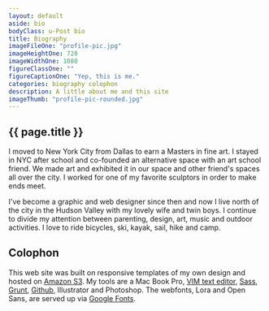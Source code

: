 ```yaml
---
layout: default
aside: bio
bodyClass: u-Post bio
title: Biography
imageFileOne: "profile-pic.jpg"
imageHeightOne: 720
imageWidthOne: 1080
figureClassOne: ""
figureCaptionOne: "Yep, this is me."
categories: biography colophon
description: A little about me and this site 
imageThumb: "profile-pic-rounded.jpg"
---
```


<h2 class="u-pageTitle--above">{{ page.title }}</h2>

I moved to New York City from Dallas to earn a Masters in fine art. I stayed in NYC after school and co-founded an alternative space with an art school friend. We made art and exhibited it in our space and other friend&#39;s spaces all over the city. I worked for one of my favorite sculptors in order to make ends meet.

I've become a graphic and web designer since then and now I live north of the city in the Hudson Valley with my lovely wife and twin boys. I continue to divide my attention between parenting, design, art, music and outdoor activities. I love to ride bicycles, ski, kayak, sail, hike and camp.

## Colophon

This web site was built on responsive templates of my own design and hosted on [Amazon S3](http://aws.amazon.com/s3/ "Amazon Simple Storage Service"). My tools are a Mac Book Pro, [VIM text editor](http://www.vim.org/ "VIM the editor"), [Sass](http://sass-lang.com/ "Sass"), [Grunt](http://gruntjs.com/ "Grunt: The JavaScript Task Runner"), [Github](https://github.com/macalusosj "Github"), Illustrator and Photoshop. The webfonts, Lora and Open Sans, are served up via <a href="https://www.google.com/fonts">Google Fonts</a>.
